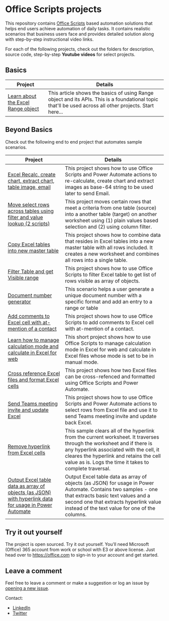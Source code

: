 # Office Scripts projects

This repository contains [Office Scripts](https://docs.microsoft.com/office/dev/scripts/overview/excel) based automation solutions that helps end users achieve automation of daily tasks. It contains realistic scenarios that business users face and provides detailed solution along with step-by-step instructional video links. 

For each of the following projects, check out the folders for description, source code, step-by-step **Youtube videos** for select projects. 

## Basics 

| Project | Details |
|---------|---------|
| [Learn about the Excel Range object](Range%20Basics)    | This article shows the basics of using Range object and its APIs. This is a foundational topic that'll be used across all other projects. Start here...   |

## Beyond Basics 

Check out the following end to end project that automates sample scenarios. 

| Project | Details |
|---------|---------|
| [Excel Recalc, create chart, extract chart, table image, email](Chart%20and%20Table%20Images)    | This project shows how to use Office Scripts and Power Automate actions to re-calculate, create chart and extract images as base-64 string to be used later to send Email.        |
| [Move select rows across tables using filter and value lookup (2 scripts)](Move%20Rows%20Across%20Tables)    | This project moves certain rows that meet a criteria from one table (source) into a another table (target) on another worksheet using (1) plain values based selection and (2) using column filter.     |
|[Copy Excel tables into new master table](Copy%20Tables%20to%20Master%20Table)|This project shows how to combine data that resides in Excel tables into a new master table with all rows included. It creates a new worksheet and combines all rows into a single table.|
| [Filter Table and get Visible range](Filter%20Table%20Get%20Visible%20Range%20as%20Object%20Array)    | This project shows how to use Office Scripts to filter Excel table to get list of rows visible as array of objects.        |
| [Document number generator](Document%20Number%20Generator)    | This scenario helps a user generate a unique document number with a specific format and add an entry to a range or table  |
| [Add comments to Excel cell with at-mention of a contact](Add%20Excel%20Comments)    | This project shows how to use Office Scripts to add comments to Excel cell with at-mention of a contact.|
| [Learn how to manage calculation mode and calculate in Excel for web](Excel%20Calculation)    | This short project shows how to use Office Scripts to manage calculation mode in Excel for web and calculate in Excel files whose mode is set to be in manual mode.|
| [Cross reference Excel files and format Excel cells](Event%20Cross%20Reference)    | This project shows how two Excel files can be cross-refenced and formatted using Office Scripts and Power Automate. |
| [Send Teams meeting invite and update Excel](Excel%20and%20Teams%20Invite)    |  This project shows how to use Office Scripts and Power Automate actions to select rows from Excel file and use it to send Teams meeting invite and update back Excel. |
| [Remove hyperlink from Excel cells](Remove%20Hyperlinks%20from%20Excel%20Cells)    | This sample clears all of the hyperlink from the current worksheet. It traverses through the worksheet and if there is any hyperlink associated with the cell, it cleares the hyperlink and retains the cell value as is. Logs the time it takes to complete traversal. |
| [Output Excel table data as array of objects (as JSON) with hyperlink data for usage in Power Automate](Return%20Table%20Data%20as%20Array%20of%20Objects)    | Output Excel table data as array of objects (as JSON) for usage in Power Automate. Contains two samples - one that extracts basic text values and a second one that extracts hyperlink value instead of the text value for one of the columns. |


## Try it out yourself

The project is open sourced. Try it out yourself. You'll need Microsoft (Office) 365 account from work or school with E3 or above license. Just head over to https://office.com to sign-in to your account and get started.

## Leave a comment
Feel free to leave a comment or make a suggestion or log an issue by [opening a new issue](https://github.com/sumurthy/officescripts-projects/issues).

Contact: 

* [LinkedIn](https://www.linkedin.com/in/rsudhi/)
* [Twitter](https://twitter.com/rsudhi)
